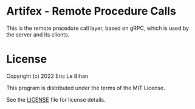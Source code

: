 # Artifex - Remote Procedure Calls

This is the remote procedure call layer, based on gRPC, which is used by the
server and its clients.

# License

Copyright (c) 2022 Eric Le Bihan

This program is distributed under the terms of the MIT License.

See the [LICENSE](LICENSE) file for license details.

